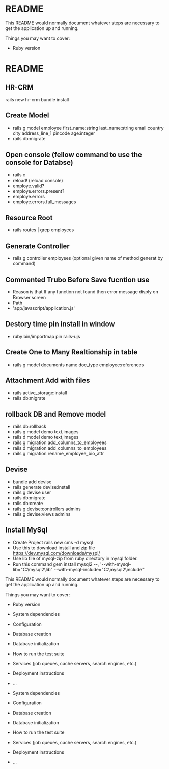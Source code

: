 # README

This README would normally document whatever steps are necessary to get the
application up and running.

Things you may want to cover:

* Ruby version
# README
## HR-CRM

rails new hr-crm
bundle install

## Create Model
* rails g model employee first_name:string last_name:string email country city address_line_1 pincode age:integer
* rails db:migrate
## Open console (fellow command to use the console for Databse)
* rails c 
* reload! (reload console)
* employe.valid?
* employe.errors.present?
* employe.errors
* employe.errors.full_messages

## Resource Root
* rails routes | grep employees

## Generate Controller 
* rails g controller employees (optional given name of method generat by command)

## Commented Trubo Before Save fucntion use
* Reason is that If any function not found then error message disply on Browser screen 
* Path
* 'app/javascript/application.js'

## Destory time pin install in window
* ruby bin/importmap pin rails-ujs

## Create One to Many Realtionship in table

* rails g model documents name doc_type employee:references

## Attachment Add with files
* rails active_storage:install
* rails db:migrate

## rollback DB and Remove model
* rails db:rollback
* rails g model demo text,images
* rails d model demo text,images
* rails g migration add_columns_to_employees
* rails d migration add_columns_to_employees
* rails g migration rename_employee_bio_attr

## Devise
*  bundle add devise
*  rails generate devise:install
*  rails g devise user
*  rails db:migrate
*  rails db:create
*  rails g devise:controllers admins
*  rails g devise:views admins

## Install MySql
*  Create Project rails new cms -d mysql
*  Use this to download install and zip file https://dev.mysql.com/downloads/mysql/
*  Use lib file of mysql-zip from ruby directory in mysql folder.
*  Run this command gem install mysql2 --, '--with-mysql-lib="C:\mysql2\lib"  --with-mysql-include="C:\mysql2\include"'


This README would normally document whatever steps are necessary to get the
application up and running.

Things you may want to cover:

* Ruby version

* System dependencies

* Configuration

* Database creation

* Database initialization

* How to run the test suite

* Services (job queues, cache servers, search engines, etc.)

* Deployment instructions

* ...

* System dependencies

* Configuration

* Database creation

* Database initialization

* How to run the test suite

* Services (job queues, cache servers, search engines, etc.)

* Deployment instructions

* ...
